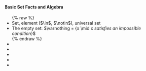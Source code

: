 ---
---
<h4>Basic Set Facts and Algebra</h4>
<ul>
    {% raw %}
    <li>Set, element ($\in$, $\notin$), universal set</li>
    <li>The empty set: $\varnothing = {x \mid x <i>satisfies an impossible condition</i>}$</li>
    {% endraw %}
    <li></li>
    <li></li>
    <li></li>
    <li></li>
    <li></li>
</ul>
